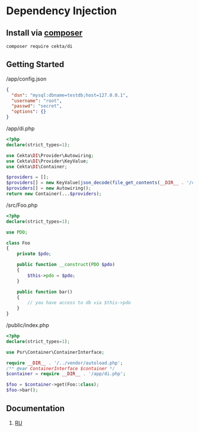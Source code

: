 # Dependency Injection

## Install via [composer](https://getcomposer.org/)

```
composer require cekta/di
```

## Getting Started

/app/config.json
```json
{
  "dsn": "mysql:dbname=testdb;host=127.0.0.1",
  "username": "root",
  "passwd": "secret",
  "options": {}
}
```

/app/di.php
```php
<?php
declare(strict_types=1);

use Cekta\DI\Provider\Autowiring;
use Cekta\DI\Provider\KeyValue;
use Cekta\DI\Container;

$providers = [];
$providers[] = new KeyValue(json_decode(file_get_contents(__DIR__ . '/config.json'), true));
$providers[] = new Autowiring();
return new Container(...$providers);
```

/src/Foo.php
```php
<?php
declare(strict_types=1);

use PDO;

class Foo
{
    private $pdo;

    public function __construct(PDO $pdo) 
    {
        $this->pdo = $pdo;
    }

    public function bar()
    {
        // you have access to db via $this->pdo
    }
}
```

/public/index.php
```php
<?php
declare(strict_types=1);

use Psr\Container\ContainerInterface;

require __DIR__ . '/../vendor/autoload.php';
/** @var ContainerInterface $container */
$container = require __DIR__ . '/app/di.php';

$foo = $container->get(Foo::class);
$foo->bar();
```

## Documentation

1. [RU](doc/ru.md)
